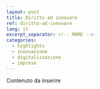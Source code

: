 ```yaml
---
layout: post
title: Diritto ad innovare
ref: diritto-ad-innovare
lang: it
excerpt_separator: <!-- MORE -->
categories:
  - highlights
  - innovazione
  - digitalizzazione
  - imprese
---
```


Contenuto da inserire
